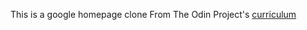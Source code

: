 This is a google homepage clone From The Odin Project's [curriculum](http://www.theodinproject.com/courses/web-development-101/lessons/html-css)

